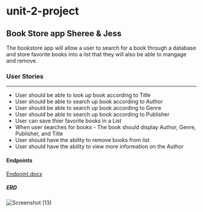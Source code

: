 # unit-2-project
## Book Store app Sheree &amp; Jess

The bookstore app will allow a user to search for a book through a database and store favorite books into a list that they will also be able to mangage and remove.

### User Stories
***
* User should be able to look up book according to Title
* User should be able to search up book according to Author
* User should be able to search up book according to Genre 
* User should be able to search up book according to Publisher
* User can save thier favorite books in a List
* When user searches for books - The book should display Author, Genre, Publisher, and Title
* User should have the ability to remove books from list
* User should have the ability to view more information on the Author 

#### Endpoints
[Endpoint.docx](https://github.com/Jezzzae/unit-2-project/files/7804215/Endpoint.docx)

##### ERD

![Screenshot (13)](https://user-images.githubusercontent.com/29801753/147985603-cefa8bd7-0179-4680-b79d-db37325f47d1.png)
